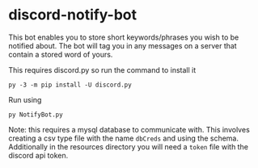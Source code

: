 # discord-notify-bot
This bot enables you to store short keywords/phrases you wish to be notified about. The bot will tag you in any messages on a server that contain a stored word of yours. 

This requires discord.py so run the command to install it
```
py -3 -m pip install -U discord.py
```

Run using 
```
py NotifyBot.py
```

Note: this requires a mysql database to communicate with. This involves creating a csv type file with the name `dbCreds` and using the schema. Additionally in the resources directory you will need a `token` file with the discord api token.
